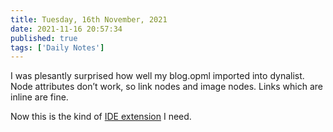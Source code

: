 ```yaml
---
title: Tuesday, 16th November, 2021
date: 2021-11-16 20:57:34
published: true
tags: ['Daily Notes']
---
```


I was plesantly surprised how well my blog.opml imported into dynalist. Node attributes don’t work, so link nodes and image nodes. Links which are inline are fine.

Now this is the kind of [IDE extension](https://marketplace.visualstudio.com/items?itemName=tonybaloney.vscode-pets) I need.